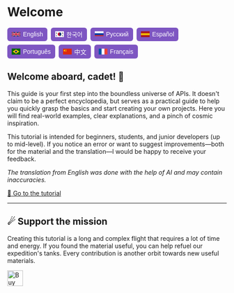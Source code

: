 # Welcome

<div style="display:flex;gap:8px;flex-wrap:wrap;">
    <!-- English -->
    <button onclick="switchLang('en')" style="display:inline-flex;align-items:center;gap:6px;padding:6px 10px;border:none;border-radius:6px;background:#7e56c2;color:#fff;font-size:14px;cursor:pointer;">
        <svg xmlns="http://www.w3.org/2000/svg" width="20" height="14" viewBox="0 0 60 30">
            <clipPath id="clip-en">
                <path d="M0,0 v30 h60 v-30 z"/>
            </clipPath>
            <g clip-path="url(#clip-en)">
                <path d="M0,0 v30 h60 v-30 z" fill="#012169"/>
                <path d="M0,0 L60,30 M60,0 L0,30" stroke="#fff" stroke-width="6"/>
                <path d="M0,0 L60,30 M60,0 L0,30" stroke="#C8102E" stroke-width="4"/>
                <path d="M30,0 v30 M0,15 h60" stroke="#fff" stroke-width="10"/>
                <path d="M30,0 v30 M0,15 h60" stroke="#C8102E" stroke-width="6"/>
            </g>
        </svg>
        English
    </button>
	<!-- Korean -->
    <button onclick="switchLang('ko')" style="display: inline-flex; align-items: center; gap: 6px; padding: 6px 10px; border: none; background: #7e56c2; color: white; border-radius: 6px; cursor: pointer;">
        <svg xmlns="http://www.w3.org/2000/svg" width="20" height="14" viewBox="0 0 30 20">
            <rect width="30" height="20" fill="#fff"/>
            <circle cx="15" cy="10" r="6" fill="#C60C30"/>
            <path d="M15 4a6 6 0 0 1 0 12" fill="#003478"/>
            <g stroke="#000" stroke-width="1">
                <path d="M3,3 l3,3 M3,5 l3,3 M3,7 l3,3"/>
                <path d="M24,3 l3,3 M24,5 l3,3 M24,7 l3,3"/>
                <path d="M3,13 l3,3 M3,15 l3,3"/>
                <path d="M24,13 l3,3 M24,15 l3,3"/>
            </g>
        </svg>
        한국어
    </button>
    <!-- Russian -->
    <button onclick="switchLang('ru')" style="display:inline-flex;align-items:center;gap:6px;padding:6px 10px;border:none;border-radius:6px;background:#7e56c2;color:#fff;font-size:14px;cursor:pointer;">
        <svg xmlns="http://www.w3.org/2000/svg" width="20" height="14" viewBox="0 0 9 6">
            <rect width="9" height="3" y="0" fill="#fff"/>
            <rect width="9" height="2" y="2" fill="#0039a6"/>
            <rect width="9" height="1" y="4" fill="#d52b1e"/>
        </svg>
        Русский
    </button>
    <!-- Spanish -->
    <button onclick="switchLang('es')" style="display:inline-flex;align-items:center;gap:6px;padding:6px 10px;border:none;border-radius:6px;background:#7e56c2;color:#fff;font-size:14px;cursor:pointer;">
        <svg xmlns="http://www.w3.org/2000/svg" width="20" height="14" viewBox="0 0 9 6">
            <rect width="9" height="6" fill="#aa151b"/>
            <rect width="9" height="2" y="2" fill="#f1bf00"/>
        </svg>
        Español
    </button>
    <!-- Portuguese -->
    <button onclick="switchLang('pt')" style="display:inline-flex;align-items:center;gap:6px;padding:6px 10px;border:none;border-radius:6px;background:#7e56c2;color:#fff;font-size:14px;cursor:pointer;">
        <svg xmlns="http://www.w3.org/2000/svg" width="20" height="14" viewBox="0 0 720 504">
            <rect width="720" height="504" fill="#006600"/>
            <polygon points="360,84 84,252 360,420 636,252" fill="#ffcc00"/>
            <circle cx="360" cy="252" r="84" fill="#002776"/>
        </svg>
        Português
    </button>
    <!-- Chinese (Simplified) -->
    <button onclick="switchLang('zh')" style="display:inline-flex;align-items:center;gap:6px;padding:6px 10px;border:none;border-radius:6px;background:#7e56c2;color:#fff;font-size:14px;cursor:pointer;">
        <svg xmlns="http://www.w3.org/2000/svg" width="20" height="14" viewBox="0 0 30 20">
            <rect width="30" height="20" fill="#de2910"/>
            <polygon fill="#ffde00" points="5,2 6,5 9,5 6.5,7 7.5,10 5,8.5 2.5,10 3.5,7 1,5 4,5"/>
            <polygon fill="#ffde00" points="10,2 10.5,3 11.5,3 10.7,3.6 11,4.5 10,4 9,4.5 9.3,3.6 8.5,3 9.5,3"/>
            <polygon fill="#ffde00" points="11,4 11.5,5 12.5,5 11.7,5.6 12,6.5 11,6 10,6.5 10.3,5.6 9.5,5 10.5,5"/>
            <polygon fill="#ffde00" points="11,6 11.5,7 12.5,7 11.7,7.6 12,8.5 11,8 10,8.5 10.3,7.6 9.5,7 10.5,7"/>
            <polygon fill="#ffde00" points="10,8 10.5,9 11.5,9 10.7,9.6 11,10.5 10,10 9,10.5 9.3,9.6 8.5,9 9.5,9"/>
        </svg>
        中文
    </button>
    <!-- French -->
    <button onclick="switchLang('fr')" style="display:inline-flex;align-items:center;gap:6px;padding:6px 10px;border:none;border-radius:6px;background:#7e56c2;color:#fff;font-size:14px;cursor:pointer;">
        <svg xmlns="http://www.w3.org/2000/svg" width="20" height="14" viewBox="0 0 3 2">
            <rect width="1" height="2" x="0" fill="#0055a4"/>
            <rect width="1" height="2" x="1" fill="#fff"/>
            <rect width="1" height="2" x="2" fill="#ef4135"/>
        </svg>
        Français
    </button>
</div>

<div id="description-en">
    <h2><b>Welcome aboard, cadet! 🚀</b></h2>
    <p>This guide is your first step into the boundless universe of APIs. It doesn't claim to be a perfect encyclopedia, but serves as a practical guide to help you quickly grasp the basics and start creating your own projects. Here you will find real-world examples, clear explanations, and a pinch of cosmic inspiration.</p>
    <p>This tutorial is intended for beginners, students, and junior developers (up to mid-level). If you notice an error or want to suggest improvements—both for the material and the translation—I would be happy to receive your feedback.</p>
    <p><i>The translation from English was done with the help of AI and may contain inaccuracies.</i></p>
    <a href="en/Chapter%201%20-%20API%20Basics/1/">🚀 Go to the tutorial</a>
    <hr>
    <h2>☄ Support the mission</h2>
    <p>Creating this tutorial is a long and complex flight that requires a lot of time and energy. If you found the material useful, you can help refuel our expedition's tanks. Every contribution is another orbit towards new useful materials.</p>
    <a href='https://ko-fi.com/K3K41JFJ32' target='_blank'><img height='36' style='border:0px;height:36px;' src='https://storage.ko-fi.com/cdn/kofi4.png?v=6' border='0' alt='Buy Me a Coffee at ko-fi.com' /></a>
</div>

<div id="description-ru" style="display:none;">
    <h2><b>Добро пожаловать на борт, курсант! 🚀</b></h2>
    <p>Это пособие — ваш первый шаг в безграничную вселенную API. Оно не претендует на звание идеальной энциклопедии, но служит практичным путеводителем, который поможет быстро понять основы и начать создавать свои проекты. Здесь вы найдёте реальные примеры, понятные объяснения и щепотку космического вдохновения.</p>
    <p>Учебник рассчитан на новичков, студентов и джунов (максимум до уровня миддл). Если вы заметите ошибку или захотите предложить улучшения — как по материалу, так и по переводу — буду рад вашей обратной связи.</p>
    <p><i>Перевод с английского выполнен при помощи ИИ и может содержать неточности.</i></p>
    <a href="/ru/Глава%201%20-%20Основы%20API/1/">🚀 Перейти к учебнику</a>
    <hr>
    <h2>☄ Поддержите миссию</h2>
    <p>Создание этого учебника — долгий и сложный полёт, который требует немало времени и энергии. Если материал оказался для вас полезным, вы можете помочь пополнить топливные баки нашей экспедиции.
    Каждая поддержка — ещё один шаг к новым материалам.</p>
    <a href='https://ko-fi.com/K3K41JFJ32' target='_blank'><img height='36' style='border:0px;height:36px;' src='https://storage.ko-fi.com/cdn/kofi4.png?v=6' border='0' alt='Buy Me a Coffee at ko-fi.com' /></a>
</div>

<div id="description-es" style="display:none;">
    <h2><b>¡Bienvenido a bordo, cadete! 🚀</b></h2>
    <p>Este manual es tu primer paso en el universo ilimitado de las API. No pretende ser una enciclopedia perfecta, pero sirve como una guía práctica que te ayudará a comprender rápidamente los conceptos básicos y comenzar a crear tus propios proyectos. Aquí encontrarás ejemplos reales, explicaciones claras y una pizca de inspiración cósmica.</p>
    <p>El tutorial está dirigido a principiantes, estudiantes y desarrolladores junior (como máximo, de nivel medio). Si notas un error o quieres sugerir mejoras, tanto en el material como en la traducción, estaré encantado de recibir tus comentarios.</p>
    <p><i>La traducción del inglés se realizó con la ayuda de IA y puede contener imprecisiones.</i></p>
    <a href="/es/Capítulo%201%20-%20Fundamentos%20de%20API/1/">🚀 Ir al tutorial</a>
    <hr>
    <h2>☄ Apoya la misión</h2>
    <p>Crear este tutorial es un vuelo largo y complejo que requiere mucho tiempo y energía. Si el material te ha resultado útil, puedes ayudar a rellenar los tanques de combustible de nuestra expedición. Cada apoyo es una órbita más hacia nuevos materiales útiles.</p>
    <a href='https://ko-fi.com/K3K41JFJ32' target='_blank'><img height='36' style='border:0px;height:36px;' src='https://storage.ko-fi.com/cdn/kofi4.png?v=6' border='0' alt='Buy Me a Coffee at ko-fi.com' /></a>
</div>

<div id="description-pt" style="display:none;">
    <h2><b>Bem-vindo a bordo, cadete! 🚀</b></h2>
    <p>Este manual é o seu primeiro passo no universo ilimitado das APIs. Não pretende ser uma enciclopédia perfeita, mas serve como um guia prático que o ajudará a compreender rapidamente os conceitos básicos e a começar a criar os seus próprios projetos. Aqui encontrará exemplos reais, explicações claras e uma pitada de inspiração cósmica.</p>
    <p>O tutorial destina-se a iniciantes, estudantes e programadores júnior (no máximo, de nível intermediário). Se notar algum erro ou quiser sugerir melhorias — tanto no material como na tradução — terei todo o gosto em receber o seu feedback.</p>
    <p><i>A tradução do inglês foi feita com a ajuda de IA e pode conter imprecisões.</i></p>
    <a href="/pt/Capítulo%201%20-%20Fundamentos%20de%20API/1/">🚀 Ir para o tutorial</a>
    <hr>
    <h2>☄ Apoie a missão</h2>
    <p>Criar este tutorial é um voo longo e complexo que requer muito tempo e energia. Se o material lhe foi útil, pode ajudar a abastecer a expedição. Cada apoio é mais uma órbita em direção a novos materiais úteis.</p>
    <a href='https://ko-fi.com/K3K41JFJ32' target='_blank'><img height='36' style='border:0px;height:36px;' src='https://storage.ko-fi.com/cdn/kofi4.png?v=6' border='0' alt='Buy Me a Coffee at ko-fi.com' /></a>
</div>

<div id="description-zh" style="display:none;">
    <h2><b>欢迎登船，学员！🚀</b></h2>
    <p>本手册是您进入无限API世界的第一步。它并非一本完美的百科全书，而是一本实用的指南，可帮助您快速掌握基础知识并开始创建自己的项目。在这里，您会发现真实的示例、清晰的解释和一丝宇宙的灵感。</p>
    <p>本教程面向初学者、学生和初级开发人员（最多为中级）。如果您发现错误或希望提出改进建议——无论是针对材料还是翻译——我将很高兴收到您的反馈。</p>
    <p><i>该译文是在人工智能的帮助下从英文翻译而来，可能存在不准确之处。</i></p>
    <a href="/zh/第1章 - API基础/1/">🚀 前往教程</a>
    <hr>
    <h2>☄ 支持任务</h2>
    <p>创建本教程是一项漫长而复杂的飞行，需要大量的时间和精力。如果您觉得这些材料有用，可以帮助我们为探险队的油箱加满油。每一次支持都是向着新的有用材料的又一圈轨道。</p>
    <a href='https://ko-fi.com/K3K41JFJ32' target='_blank'><img height='36' style='border:0px;height:36px;' src='https://storage.ko-fi.com/cdn/kofi4.png?v=6' border='0' alt='Buy Me a Coffee at ko-fi.com' /></a>
</div>

<div id="description-ko" style="display:none;">
    <h2><b>탑승을 환영합니다, 생도! 🚀</b></h2>
    <p>이 핸드북은 무한한 API의 세계로 나아가는 첫 걸음입니다. 완벽한 백과사전은 아니지만, 기본 사항을 빠르게 파악하고 자신만의 프로젝트를 시작하는 데 도움이 되는 실용적인 가이드 역할을 합니다. 여기에서는 실제 예제, 명확한 설명, 그리고 약간의 우주적 영감을 찾을 수 있습니다.</p>
    <p>이 튜토리얼은 초보자, 학생, 주니어 개발자(초급 및 주니어 개발자 대상)를 대상으로 합니다. 자료나 번역에 대한 오류를 발견하거나 개선 사항을 제안하고 싶다면 언제든지 피드백을 보내주세요.</p>
    <p><i>영어 번역은 AI의 도움을 받아 이루어졌으며 부정확한 내용이 포함될 수 있습니다.</i></p>
    <a href="ko/제1장%20-%20API의%20기본%20개념/1/">🚀 튜토리얼로 이동</a>
    <hr>
    <h2>☄ 임무 지원</h2>
    <p>이 튜토리얼을 만드는 것은 많은 시간과 에너지가 필요한 길고 복잡한 비행입니다. 자료가 유용했다면 탐험대의 연료 탱크를 보충하는 데 도움을 줄 수 있습니다. 모든 지원은 새로운 유용한 자료를 향한 또 다른 궤도입니다.</p>
    <a href='https://ko-fi.com/K3K41JFJ32' target='_blank'><img height='36' style='border:0px;height:36px;' src='https://storage.ko-fi.com/cdn/kofi4.png?v=6' border='0' alt='Buy Me a Coffee at ko-fi.com' /></a>
</div>

<div id="description-fr" style="display:none;">
    <h2><b>Bienvenue à bord, cadet ! 🚀</b></h2>
    <p>Ce manuel est votre premier pas dans l'univers infini des API. Il ne prétend pas être une encyclopédie parfaite, mais sert de guide pratique pour vous aider à comprendre rapidement les bases et à commencer à créer vos propres projets. Vous y trouverez des exemples concrets, des explications claires et une pincée d'inspiration cosmique.</p>
    <p>Ce tutoriel s'adresse aux débutants, aux étudiants et aux développeurs juniors (au plus, de niveau intermédiaire). Si vous remarquez une erreur ou si vous souhaitez suggérer des améliorations, tant pour le matériel que pour la traduction, je serai heureux de recevoir vos commentaires.</p>
    <p><i>La traduction de l'anglais a été réalisée à l'aide de l'IA et peut contenir des inexactitudes.</i></p>
    <a href="/fr/Chapitre%201%20-%20Bases%20de%20l'API/1/">🚀 Aller au tutoriel</a>
    <hr>
    <h2>☄ Soutenez la mission</h2>
    <p>La création de ce tutoriel est un vol long et complexe qui demande beaucoup de temps et d'énergie. Si le matériel vous a été utile, vous pouvez aider à remplir les réservoirs de carburant de notre expédition. Chaque soutien est une autre orbite vers de nouveaux matériaux utiles.</p>
    <a href='https://ko-fi.com/K3K41JFJ32' target='_blank'><img height='36' style='border:0px;height:36px;' src='https://storage.ko-fi.com/cdn/kofi4.png?v=6' border='0' alt='Buy Me a Coffee at ko-fi.com' /></a>
</div>

<script>
function switchLang(lang) {
    document.getElementById('description-en').style.display = 'none';
    document.getElementById('description-ru').style.display = 'none';
    document.getElementById('description-es').style.display = 'none';
    document.getElementById('description-pt').style.display = 'none';
    document.getElementById('description-zh').style.display = 'none';
    document.getElementById('description-ko').style.display = 'none';
    document.getElementById('description-fr').style.display = 'none';
    document.getElementById('description-' + lang).style.display = 'block';
}
</script>
